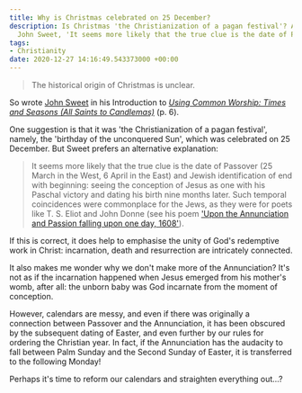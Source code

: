 ```yaml
---
title: Why is Christmas celebrated on 25 December?
description: Is Christmas 'the Christianization of a pagan festival'? According to
  John Sweet, 'It seems more likely that the true clue is the date of Passover'.
tags:
- Christianity
date: 2020-12-27 14:16:49.543373000 +00:00
---
```

> The historical origin of Christmas is unclear.

So wrote [John Sweet](https://www.churchtimes.co.uk/articles/2009/31-july/gazette/obituary-canon-john-philip-mcmurdo-sweet) in his Introduction to [_Using Common Worship: Times and Seasons (All Saints to Candlemas)_](https://www.chpublishing.co.uk/books/9780715123096/using-common-worship-times-and-seasons-part-1) (p. 6).

One suggestion is that it was 'the Christianization of a pagan festival', namely, the 'birthday of the unconquered Sun', which was celebrated on 25 December. But Sweet prefers an alternative explanation:

> It seems more likely that the true clue is the date of Passover (25 March in the West, 6 April in the East) and Jewish identification of end with beginning: seeing the conception of Jesus as one with his Paschal victory and dating his birth nine months later. Such temporal coincidences were commonplace for the Jews, as they were for poets like T. S. Eliot and John Donne (see his poem ['Upon the Annunciation and Passion falling upon one day, 1608'](https://en.wikisource.org/wiki/Upon_the_Annunciation_and_Passion_Falling_upon_One_Day._1608)).

If this is correct, it does help to emphasise the unity of God's redemptive work in Christ: incarnation, death and resurrection are intricately connected.

It also makes me wonder why we don't make more of the Annunciation? It's not as if the incarnation happened when Jesus emerged from his mother's womb, after all: the unborn baby was God incarnate from the moment of conception.

However, calendars are messy, and even if there was originally a connection between Passover and the Annunciation, it has been obscured by the subsequent dating of Easter, and even further by our rules for ordering the Christian year. In fact, if the Annunciation has the audacity to fall between Palm Sunday and the Second Sunday of Easter, it is transferred to the following Monday!

Perhaps it's time to reform our calendars and straighten everything out...?
